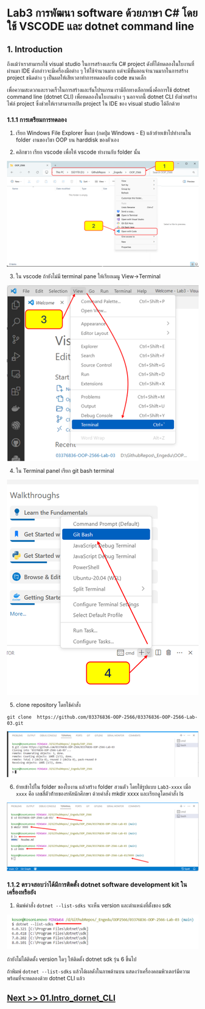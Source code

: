 # Lab3  การพัฒนา software ด้วยภาษา C# โดยใช้ VSCODE และ dotnet command line

## 1. Introduction

ถึงแม้ว่าเราสามารถใช้ visual studio ในการสร้างและรัน C# project ดังที่ได้ทดลองในใบงานที่ผ่านมา IDE ดังกล่าวจะมีเครื่องมือต่าง ๆ ให้ใช้จำนวนมาก แต่จะมีขั้นตอนจำนวนมากในการสร้าง project ชนิดต่าง ๆ เป็นผลให้เสียเวลาทำการทดลองกับ code ขนาดเล็ก  

เพื่อความสะดวกและรวดเร็วในการสร้างและรันโปรแกรม เรามีอีกทางเลือกหนึ่งคือการใช้ dotnet command line  (dotnet CLI) เพื่อทดลองในใบงานต่าง ๆ นอกจากนี้ dotnet CLI  ยังช่วยสร้างไฟล์ project ซึ่งช่วยให้เราสามารถเปิด project ใน IDE ของ visual studio ได้อีกด้วย

### 1.1.1 การเตรียมการทดลอง

1. เรียก Windows File Explorer ขึ้นมา (กดปุ่ม Windows - E) แล้วย้ายเข้าไปทำงานใน folder งานของวิชา OOP บน harddisk ของตัวเอง

2. คลิกขวา เรียก vscode เพื่อให้ vscode ทำงานกับ folder นั้น
    
![](Pictures/Picture-01.png)    

3. ใน vscode ถ้ายังไม่มี terminal pane ให้เรียกเมนู View->Terminal

![](Pictures/Picture-02.png)   

4. ใน Terminal panel เรียก git bash terminal

![](Pictures/Picture-03.png)   

5. clone repository โดยใช้คำสั่ง 

```
git clone  https://github.com/03376836-OOP-2566/03376836-OOP-2566-Lab-03.git
```

![](Pictures/Picture-04.png)   

6. ย้ายเข้าไปใน folder ของใบงาน แล้วสร้าง folder สวนตัว โดยใช้รูปแบบ  `Lab3-xxxx` เมื่อ `xxxx` คือ เลขสี่ตัวท้้ายของรหัสนักศึกษา ด้วยคำสั่ง mkdir xxxx และเรียกดูโดยคำสั่ง ls

![](Pictures/Picture-05.png)   


### 1.1.2 ตรวจสอบว่าได้มีการติดตั้ง dotnet software development kit ในเครื่องหรือยัง

1. พิมพ์คำสั่ง `dotnet --list-sdks` จะเห็น version และตำแหน่งที่ตั้งของ sdk

![](Pictures/Picture-06.png)   

ถ้ายังไม่ได้ติดตั้ง version ใดๆ ให้ติดตั้ง dotnet sdk รุ่น 6 ขึ้นไป

ถ้าพิมพ์ `dotnet --list-sdks` แล้วได้ผลดังในภาพด้านบน แสดงว่าเครื่องคอมพิวเตอร์มีความพร้อมที่จะทดลองด้วย dotnet CLI แล้ว

## [Next >> 01.Intro_dornet_CLI](./01.Intro_dornet_CLI.md)